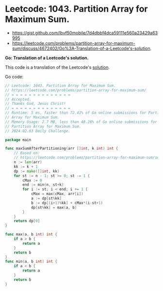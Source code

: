 # Leetcode: 1043. Partition Array for Maximum Sum.

- https://gist.github.com/lbvf50mobile/7d4dbbf4dca59111e560a23429a63995
- https://leetcode.com/problems/partition-array-for-maximum-sum/discuss/4672402/Go%3A-Translation-of-a-Leetcode's-solution.

**Go: Translation of a Leetcode's solution.**

This code is a translation of the Leetcode's [solution](https://leetcode.com/problems/partition-array-for-maximum-sum/solution/).

Go code:
```Go
// Leetcode: 1043. Partition Array for Maximum Sum.
// https://leetcode.com/problems/partition-array-for-maximum-sum/
// = = = = = = = = = = = = = =
// Accepted.
// Thanks God, Jesus Christ!
// = = = = = = = = = = = = = =
// Runtime: 5 ms, faster than 72.41% of Go online submissions for Partition
// Array for Maximum Sum.
// Memory Usage: 2.7 MB, less than 48.28% of Go online submissions for
// Partition Array for Maximum Sum.
// 2024.02.03 Daily Challenge.

package main

func maxSumAfterPartitioning(arr []int, k int) int {
	// Based on:
	// https://leetcode.com/problems/partition-array-for-maximum-sum/solution/
	n := len(arr)
	kk := k + 1
	dp := make([]int, kk)
	for st := n - 1; st >= 0; st -= 1 {
		cMax := 0
		end := min(n, st+k)
		for i := st; i < end; i += 1 {
			cMax = max(cMax, arr[i])
			a := dp[st%kk]
			b := dp[(i+1)%kk] + cMax*(i-st+1)
			dp[st%kk] = max(a, b)
		}
	}
	return dp[0]
}

func max(a, b int) int {
	if a > b {
		return a
	}
	return b
}
func min(a, b int) int {
	if a < b {
		return a
	}
	return b
}
```
